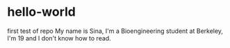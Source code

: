 # hello-world
first test of repo
My name is Sina, I'm a Bioengineering student at Berkeley, I'm 19 and I don't know how to read.
